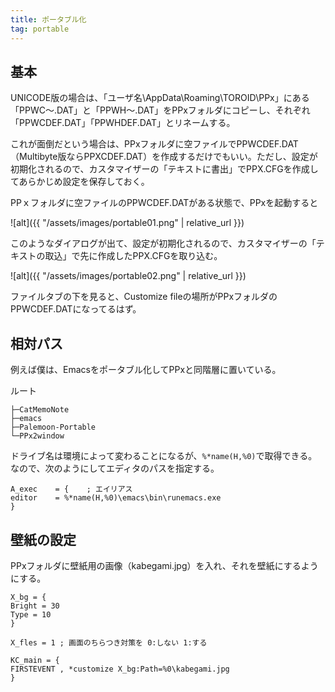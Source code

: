 ```yaml
---
title: ポータブル化
tag: portable
---
```

## 基本

UNICODE版の場合は、「ユーザ名\AppData\Roaming\TOROID\PPx」にある「PPWC～.DAT」と「PPWH～.DAT」をPPxフォルダにコピーし、それぞれ「PPWCDEF.DAT」「PPWHDEF.DAT」とリネームする。

これが面倒だという場合は、PPxフォルダに空ファイルでPPWCDEF.DAT（Multibyte版ならPPXCDEF.DAT）を作成するだけでもいい。ただし、設定が初期化されるので、カスタマイザーの「テキストに書出」でPPX.CFGを作成してあらかじめ設定を保存しておく。

PPｘフォルダに空ファイルのPPWCDEF.DATがある状態で、PPxを起動すると 

![alt]({{ "/assets/images/portable01.png" | relative_url }})

このようなダイアログが出て、設定が初期化されるので、カスタマイザーの「テキストの取込」で先に作成したPPX.CFGを取り込む。

![alt]({{ "/assets/images/portable02.png" | relative_url }})

ファイルタブの下を見ると、Customize fileの場所がPPxフォルダのPPWCDEF.DATになってるはず。

## 相対パス

例えば僕は、Emacsをポータブル化してPPxと同階層に置いている。

ルート

```text
├─CatMemoNote
├─emacs
├─Palemoon-Portable
└─PPx2window
```

ドライブ名は環境によって変わることになるが、`%*name(H,%0)`で取得できる。なので、次のようにしてエディタのパスを指定する。

```text
A_exec    = {    ; エイリアス
editor    = %*name(H,%0)\emacs\bin\runemacs.exe
}
```

## 壁紙の設定

PPxフォルダに壁紙用の画像（kabegami.jpg）を入れ、それを壁紙にするようにする。

```text
X_bg = { 
Bright = 30
Type = 10
}

X_fles = 1 ; 画面のちらつき対策を 0:しない 1:する

KC_main = {
FIRSTEVENT , *customize X_bg:Path=%0\kabegami.jpg
}
```
